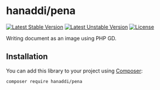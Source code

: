 # hanaddi/pena

[![Latest Stable Version](http://poser.pugx.org/hanaddi/pena/v)](https://packagist.org/packages/hanaddi/pena)
[![Latest Unstable Version](http://poser.pugx.org/hanaddi/pena/v/unstable)](https://packagist.org/packages/hanaddi/pena)
[![License](http://poser.pugx.org/hanaddi/pena/license)](https://packagist.org/packages/hanaddi/pena)

Writing document as an image using PHP GD.


## Installation

You can add this library to your project using [Composer](https://getcomposer.org/):

```bash
composer require hanaddi/pena
```